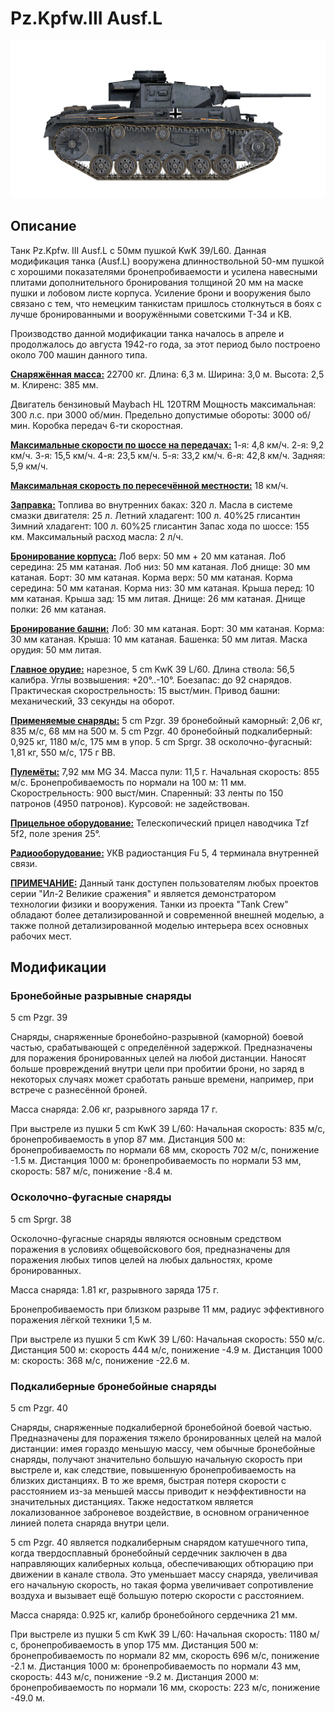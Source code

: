 # Pz.Kpfw.III Ausf.L

![_pziii-l](../images/_pziii-l.png)

## Описание

Танк Pz.Kpfw. III Ausf.L с 50мм пушкой KwK 39/L60. Данная модификация танка (Ausf.L) вооружена длинноствольной 50-мм пушкой с хорошими показателями бронепробиваемости и усилена навесными плитами дополнительного бронирования толщиной 20 мм на маске пушки и лобовом листе корпуса. Усиление брони и вооружения было связано с тем, что немецким танкистам пришлось столкнуться в боях с лучше бронированными и вооружёнными советскими Т-34 и КВ.

Производство данной модификации танка началось в апреле и продолжалось до августа 1942-го года, за этот период было построено около 700 машин данного типа.

<b><u>Снаряжённая масса:</u></b> 22700 кг.
Длина: 6,3 м.
Ширина: 3,0 м.
Высота: 2,5 м.
Клиренс: 385 мм.

Двигатель бензиновый Maybach HL 120TRM
Мощность максимальная: 300 л.с. при 3000 об/мин.
Предельно допустимые обороты: 3000 об/мин.
Коробка передач 6-ти скоростная.

<b><u>Максимальные скорости по шоссе на передачах:</u></b>
1-я: 4,8 км/ч.
2-я: 9,2 км/ч.
3-я: 15,5 км/ч.
4-я: 23,5 км/ч.
5-я: 33,2 км/ч.
6-я: 42,8 км/ч.
Задняя: 5,9 км/ч.

<b><u>Максимальная скорость по пересечённой местности:</u></b> 18 км/ч.

<b><u>Заправка:</u></b>
Топлива во внутренних баках: 320 л.
Масла в системе смазки двигателя: 25 л.
Летний хладагент: 100 л. 40%25 глисантин
Зимний хладагент: 100 л. 60%25 глисантин
Запас хода по шоссе: 155 км.
Максимальный расход масла: 2 л/ч.

<b><u>Бронирование корпуса:</u></b>
Лоб верх: 50 мм + 20 мм катаная.
Лоб середина: 25 мм катаная.
Лоб низ: 50 мм катаная.
Лоб днище: 30 мм катаная.
Борт: 30 мм катаная.
Корма верх: 50 мм катаная.
Корма середина: 50 мм катаная.
Корма низ: 30 мм катаная.
Крыша перед: 10 мм катаная.
Крыша зад: 15 мм литая.
Днище: 26 мм катаная.
Днище полки: 26 мм катаная.

<b><u>Бронирование башни:</u></b>
Лоб: 30 мм катаная.
Борт: 30 мм катаная.
Корма: 30 мм катаная.
Крыша: 10 мм катаная.
Башенка: 50 мм литая.
Маска орудия: 50 мм литая.

<b><u>Главное орудие:</u></b> нарезное, 5 cm KwK 39 L/60.
Длина ствола: 56,5 калибра.
Углы возвышения: +20°..-10°.
Боезапас: до 92 снарядов.
Практическая скорострельность: 15 выст/мин.
Привод башни: механический, 33 секунды на оборот.

<b><u>Применяемые снаряды:</u></b>
5 cm Pzgr. 39 бронебойный каморный: 2,06 кг, 835 м/с, 68 мм на 500 м.
5 cm Pzgr. 40 бронебойный подкалиберный: 0,925 кг, 1180 м/с, 175 мм в упор.
5 cm Sprgr. 38 осколочно-фугасный: 1,81 кг, 550 м/с, 175 г ВВ.

<b><u>Пулемёты:</u></b> 7,92 мм MG 34.
Масса пули: 11,5 г.
Начальная скорость: 855 м/с.
Бронепробиваемость по нормали на 100 м: 11 мм.
Скорострельность: 900 выст/мин.
Спаренный: 33 ленты по 150 патронов (4950 патронов).
Курсовой: не задействован.

<b><u>Прицельное оборудование:</u></b>
Телескопический прицел наводчика Tzf 5f2, поле зрения 25°.

<b><u>Радиооборудование:</u></b> УКВ радиостанция Fu 5, 4 терминала внутренней связи.


<b><u>ПРИМЕЧАНИЕ:</u></b>
Данный танк доступен пользователям любых проектов серии "Ил-2 Великие сражения" и является демонстратором технологии физики и вооружения.
Танки из проекта "Tank Crew" обладают более детализированной и современной внешней моделью, а также полной детализированной моделью интерьера всех основных рабочих мест.

## Модификации


### Бронебойные разрывные снаряды

5 cm Pzgr. 39

Снаряды, снаряженные бронебойно-разрывной (каморной) боевой частью, срабатывающей с определённой задержкой. Предназначены для поражения бронированных целей на любой дистанции. Наносят больше провреждений внутри цели при пробитии брони, но заряд в некоторых случаях может сработать раньше времени, например, при встрече с разнесённой броней.

Масса снаряда: 2.06 кг, разрывного заряда 17 г.

При выстреле из пушки 5 cm KwK 39 L/60:
Начальная скорость: 835 м/с, бронепробиваемость в упор 87 мм.
Дистанция 500 м: бронепробиваемость по нормали 68 мм, скорость 702 м/с, понижение -1.5 м.
Дистанция 1000 м: бронепробиваемость по нормали 53 мм, скорость: 587 м/с, понижение -8.4 м.


### Осколочно-фугасные снаряды

5 cm Sprgr. 38

Осколочно-фугасные снаряды являются основным средством поражения в условиях общевойскового боя, предназначены для поражения любых типов целей на любых дальностях, кроме бронированных.

Масса снаряда: 1.81 кг, разрывного заряда 175 г.

Бронепробиваемость при близком разрыве 11 мм, радиус эффективного поражения лёгкой техники 1,5 м.

При выстреле из пушки 5 cm KwK 39 L/60:
Начальная скорость: 550 м/с.
Дистанция 500 м: скорость 444 м/с, понижение -4.9 м.
Дистанция 1000 м: скорость: 368 м/с, понижение -22.6 м.


### Подкалиберные бронебойные снаряды

5 cm Pzgr. 40

Снаряды, снаряженные подкалиберной бронебойной боевой частью. Предназначены для поражения тяжело бронированных целей на малой дистанции: имея гораздо меньшую массу, чем обычные бронебойные снаряды, получают значительно большую начальную скорость при выстреле и, как следствие, повышенную бронепробиваемость на близких дистанциях. В то же время, быстрая потеря скорости с расстоянием из-за меньшей массы приводит к неэффективности на значительных дистанциях. Также недостатком является локализованное заброневое воздействие, в основном ограниченное линией полета снаряда внутри цели.

5 cm Pzgr. 40 является подкалиберным снарядом катушечного типа, когда твердосплавный бронебойный сердечник заключен в два направляющих калиберных кольца, обеспечивающих обтюрацию при движении в канале ствола. Это уменьшает массу снаряда, увеличивая его начальную скорость, но такая форма увеличивает сопротивление воздуха и вызывает ещё большую потерю скорости с расстоянием.

Масса снаряда: 0.925 кг, калибр бронебойного сердечника 21 мм.

При выстреле из пушки 5 cm KwK 39 L/60:
Начальная скорость: 1180 м/с, бронепробиваемость в упор 175 мм.
Дистанция 500 м: бронепробиваемость по нормали 82 мм, скорость 696 м/с, понижение -2.1 м.
Дистанция 1000 м: бронепробиваемость по нормали 43 мм, скорость: 443 м/с, понижение -9.2 м.
Дистанция 2000 м: бронепробиваемость по нормали 16 мм, скорость: 223 м/с, понижение -49.0 м.